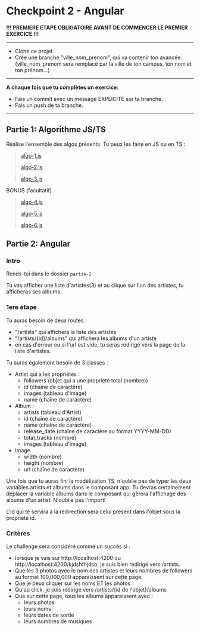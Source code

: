 # Checkpoint 2 - Angular


**!!! PREMIERE ETAPE OBLIGATOIRE AVANT DE COMMENCER LE PREMIER EXERCICE !!!**

---

- Clone ce projet
- Crée une branche "ville_nom_prenom", qui va contenir ton avancée. (ville_nom_prenom sera remplacé par la ville de ton campus, ton nom et ton prénom...)

---

**A chaque fois que tu complètes un exercice:**

- Fais un commit avec un message EXPLICITE sur ta branche.
- Fais un push de ta branche.

---
## Partie 1: Algorithme JS/TS

Réalise l'ensemble des algos présents. Tu peux les faire en JS ou en TS :

> [algo-1.js](./partie-1/algo-1.js)
>
> [algo-2.js](./partie-1/algo-2.js)
>
> [algo-3.js](./partie-1/algo-3.js)

BONUS (facultatif)
> [algo-4.js](./partie-1/algo-4.js)
>
> [algo-5.js](./partie-1/algo-5.js)
>
> [algo-6.js](./partie-1/algo-6.js)

## Partie 2: Angular 

### Intro
Rends-toi dans le dossier `partie-2`

Tu vas afficher une liste d'artistes(3) et au clique sur l'un des artistes, tu afficheras ses albums.

### 1ere étape
Tu auras besoin de deux routes : 
- "/artists" qui affichera la liste des artistes
- "/artists/{id}/albums" qui affichera les albums d'un artiste
- en cas d'erreur ou si l'url est vide, tu seras redirigé vers la page de la liste d'artistes.

Tu auras également besoin de 3 classes :
- Artist qui a les propriétés :
  - followers (objet qui a une propriété total (nombre))
  - id (chaîne de caractère)
  - images (tableau d'Image)
  - name (chaîne de caractère)
- Album :
  - artists (tableau d'Artist)
  - id (chaîne de caractère)
  - name (chaîne de caractère)
  - release_date (chaîne de caractère au format YYYY-MM-DD)
  - total_tracks (nombre)
  - images (tableau d'Image)
- Image
  - width (nombre)
  - height (nombre)
  - url (chaîne de caractère)

Une fois que tu auras fini la modélisation TS, n'oublie pas de typer les deux variables artists et albums dans le composant app.
Tu devras certainement déplacer la variable albums dans le composant qui gèrera l'affichage des albums d'un artist. N'oublie pas l'import!

L'id qui te servira à la redirection sera celui présent dans l'objet sous la propriété id.

### Critères
Le challenge sera considéré comme un succès si :
- lorsque je vais sur http://localhost:4200 ou http://localhost:4200/kjdshfhjdsb, je suis bien redirigé vers /artists.
- Que les 3 photos avec le nom des artistes et leurs nombres de followers au format 100,000,000 apparaîssent sur cette page.
- Que je peux cliquer sur les noms ET les photos.
- Qu'au click, je suis redirigé vers /artists/{id de l'objet}/albums
- Que sur cette page, tous les albums apparaissent avec :
  - leurs photos
  - leurs noms
  - leurs dates de sortie
  - leurs nombres de musiques

